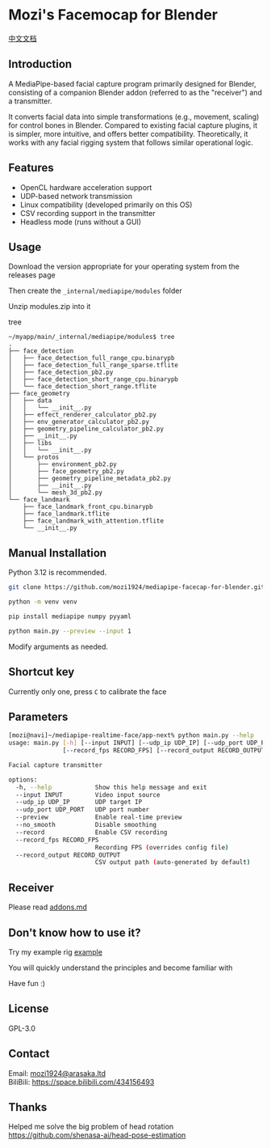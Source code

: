 # Mozi's Facemocap for Blender

[中文文档](/README_ZH.md)

## Introduction
A MediaPipe-based facial capture program primarily designed for Blender, consisting of a companion Blender addon (referred to as the "receiver") and a transmitter.

It converts facial data into simple transformations (e.g., movement, scaling) for control bones in Blender. Compared to existing facial capture plugins, it is simpler, more intuitive, and offers better compatibility. Theoretically, it works with any facial rigging system that follows similar operational logic.

## Features
- OpenCL hardware acceleration support
- UDP-based network transmission
- Linux compatibility (developed primarily on this OS)
- CSV recording support in the transmitter
- Headless mode (runs without a GUI)

## Usage
Download the version appropriate for your operating system from the releases page

Then create the `_internal/mediapipe/modules` folder

Unzip modules.zip into it

tree
```
~/myapp/main/_internal/mediapipe/modules$ tree
.
├── face_detection
│   ├── face_detection_full_range_cpu.binarypb
│   ├── face_detection_full_range_sparse.tflite
│   ├── face_detection_pb2.py
│   ├── face_detection_short_range_cpu.binarypb
│   └── face_detection_short_range.tflite
├── face_geometry
│   ├── data
│   │   └── __init__.py
│   ├── effect_renderer_calculator_pb2.py
│   ├── env_generator_calculator_pb2.py
│   ├── geometry_pipeline_calculator_pb2.py
│   ├── __init__.py
│   ├── libs
│   │   └── __init__.py
│   └── protos
│       ├── environment_pb2.py
│       ├── face_geometry_pb2.py
│       ├── geometry_pipeline_metadata_pb2.py
│       ├── __init__.py
│       └── mesh_3d_pb2.py
└── face_landmark
    ├── face_landmark_front_cpu.binarypb
    ├── face_landmark.tflite
    ├── face_landmark_with_attention.tflite
    └── __init__.py
```

## Manual Installation
Python 3.12 is recommended.
```bash
git clone https://github.com/mozi1924/mediapipe-facecap-for-blender.git

python -m venv venv

pip install mediapipe numpy pyyaml
```

```bash
python main.py --preview --input 1
```
Modify arguments as needed.

## Shortcut key
Currently only one, press `C` to calibrate the face

## Parameters
```bash
[mozi@navi]~/mediapipe-realtime-face/app-next% python main.py --help             
usage: main.py [-h] [--input INPUT] [--udp_ip UDP_IP] [--udp_port UDP_PORT] [--preview] [--no_smooth] [--record]
               [--record_fps RECORD_FPS] [--record_output RECORD_OUTPUT]

Facial capture transmitter

options:
  -h, --help            Show this help message and exit
  --input INPUT         Video input source
  --udp_ip UDP_IP       UDP target IP
  --udp_port UDP_PORT   UDP port number
  --preview             Enable real-time preview
  --no_smooth           Disable smoothing
  --record              Enable CSV recording
  --record_fps RECORD_FPS
                        Recording FPS (overrides config file)
  --record_output RECORD_OUTPUT
                        CSV output path (auto-generated by default)
```

## Receiver
Please read [addons.md](/addons.md)

## Don't know how to use it?
Try my example rig [example](/example/)

You will quickly understand the principles and become familiar with

Have fun :)

## License
GPL-3.0

## Contact
Email: mozi1924@arasaka.ltd  
BiliBili: https://space.bilibili.com/434156493

## Thanks
Helped me solve the big problem of head rotation https://github.com/shenasa-ai/head-pose-estimation